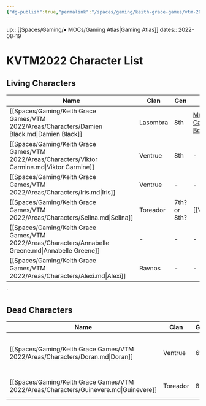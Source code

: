 ```yaml
---
{"dg-publish":true,"permalink":"/spaces/gaming/keith-grace-games/vtm-2022/mo-cs/kvtm-2022-character-list-moc/","dgHomeLink":true,"dgPassFrontmatter":true}
---
```


up:: [[Spaces/Gaming/• MOCs/Gaming Atlas|Gaming Atlas]]
dates:: 2022-08-19

# KVTM2022 Character List

## Living Characters

| Name                                                                                                | Clan     | Gen          | Sire                                                                                                 | Type    | Player |
| --------------------------------------------------------------------------------------------------- | -------- | ------------ | ---------------------------------------------------------------------------------------------------- | ------- | ------ |
| [[Spaces/Gaming/Keith Grace Games/VTM 2022/Areas/Characters/Damien Black.md\|Damien Black]]         | Lasombra | 8th          | [Magdalena Castelucci Borcellino](https://whitewolf.fandom.com/wiki/Magdalena_Castelucci_Borcellino) | Vampire | Joshua |
| [[Spaces/Gaming/Keith Grace Games/VTM 2022/Areas/Characters/Viktor Carmine.md\|Viktor Carmine]]     | Ventrue  | 8th          | \-                                                                                                   | Vampire | Mathew |
| [[Spaces/Gaming/Keith Grace Games/VTM 2022/Areas/Characters/Iris.md\|Iris]]                         | Ventrue  | \-           | \-                                                                                                   | Ghoul   | NPC    |
| [[Spaces/Gaming/Keith Grace Games/VTM 2022/Areas/Characters/Selina.md\|Selina]]                     | Toreador | 7th? or 8th? | [[Violetta\|Violetta]]                                                                               | Vampire | NPC    |
| [[Spaces/Gaming/Keith Grace Games/VTM 2022/Areas/Characters/Annabelle Greene.md\|Annabelle Greene]] | \-       | \-           | \-                                                                                                   | Ghoul   | NPC    |
| [[Spaces/Gaming/Keith Grace Games/VTM 2022/Areas/Characters/Alexi.md\|Alexi]]                       | Ravnos   | \-           | \-                                                                                                   | Vampire | NPC    |

`
## Dead Characters
| Name                                                                                  | Clan     | Gen | Sire                                                                                              | KilledBy                                                                                    | Type    |
| ------------------------------------------------------------------------------------- | -------- | --- | ------------------------------------------------------------------------------------------------- | ------------------------------------------------------------------------------------------- | ------- |
| [[Spaces/Gaming/Keith Grace Games/VTM 2022/Areas/Characters/Doran.md\|Doran]]         | Ventrue  | 6th | [Gaius Marcellus \| White Wolf Wiki \| Fandom](https://whitewolf.fandom.com/wiki/Gaius_Marcellus) | [[Spaces/Gaming/Keith Grace Games/VTM 2022/Areas/Characters/Damien Black.md\|Damien Black]] | Vampire |
| [[Spaces/Gaming/Keith Grace Games/VTM 2022/Areas/Characters/Guinevere.md\|Guinevere]] | Toreador | 8th | \-                                                                                                | [[Spaces/Gaming/Keith Grace Games/VTM 2022/Areas/Characters/Doran.md\|Doran]]               | Vampire |
